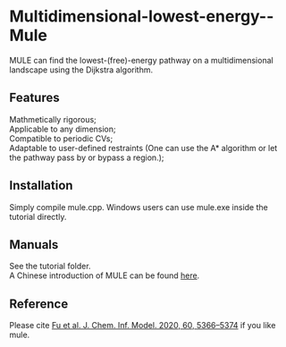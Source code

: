 # Multidimensional-lowest-energy--Mule
MULE can find the lowest-(free)-energy pathway on a multidimensional landscape using the Dijkstra algorithm. 

## Features

Mathmetically rigorous;  
Applicable to any dimension;  
Compatible to periodic CVs;  
Adaptable to user-defined restraints (One can use the A* algorithm or let the pathway pass by or bypass a region.);

## Installation

Simply compile mule.cpp. Windows users can use mule.exe inside the tutorial directly.

## Manuals

See the tutorial folder.  
A Chinese introduction of MULE can be found [here](http://bbs.keinsci.com/thread-17796-1-1.html).

## Reference

Please cite [Fu et al. J. Chem. Inf. Model. 2020, 60, 5366–5374](https://pubs.acs.org/doi/abs/10.1021/acs.jcim.0c00279) if you like mule.
